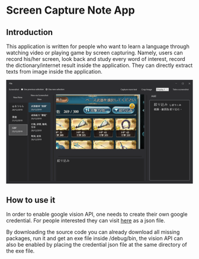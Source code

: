 # Screen Capture Note App

## Introduction
This application is written for people who want to learn a language through watching video or playing game by screen capturing. Namely, users can record his/her screen, look back and study every word of interest, record the dictionary/internet result inside the application.
They can directly extract texts from image inside the application.

<p align="center">
<img  src="screenshot.png" width="600"/>
</p>

## How to use it
In order to enable google vision API, one needs to create their own google credential. For people interested they can visit <a href="https://cloud.google.com/vision/docs/quickstart">here</a> as a json file.

By downloading the source code you can already download all missing packages, run it and get an exe file inside /debug/bin, the vision API can also be enabled by placing the credential json file at the same directory of the exe file.
